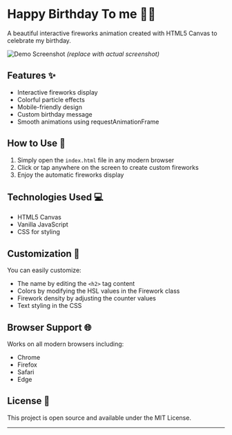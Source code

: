 # Happy Birthday To me 🎉🎂

A beautiful interactive fireworks animation created with HTML5 Canvas to celebrate my birthday.

![Demo Screenshot](https://i.imgur.com/example.png) *(replace with actual screenshot)*

## Features ✨
- Interactive fireworks display
- Colorful particle effects
- Mobile-friendly design
- Custom birthday message
- Smooth animations using requestAnimationFrame

## How to Use 🚀
1. Simply open the `index.html` file in any modern browser
2. Click or tap anywhere on the screen to create custom fireworks
3. Enjoy the automatic fireworks display

## Technologies Used 💻
- HTML5 Canvas
- Vanilla JavaScript
- CSS for styling

## Customization 🎨
You can easily customize:
- The name by editing the `<h2>` tag content
- Colors by modifying the HSL values in the Firework class
- Firework density by adjusting the counter values
- Text styling in the CSS

## Browser Support 🌐
Works on all modern browsers including:
- Chrome
- Firefox
- Safari
- Edge

## License 📄
This project is open source and available under the MIT License.

---
